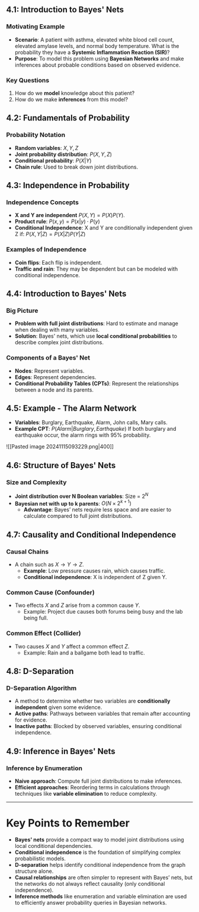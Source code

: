 ## 4.1: Introduction to Bayes' Nets
### Motivating Example
- **Scenario**: A patient with asthma, elevated white blood cell count, elevated amylase levels, and normal body temperature. What is the probability they have a **Systemic Inflammation Reaction (SIR)**?
- **Purpose**: To model this problem using **Bayesian Networks** and make inferences about probable conditions based on observed evidence.

### Key Questions
1. How do we **model** knowledge about this patient?
2. How do we make **inferences** from this model?

## 4.2: Fundamentals of Probability
### Probability Notation
- **Random variables**: $X, Y, Z$
- **Joint probability distribution**: $P(X, Y, Z)$
- **Conditional probability**: $P(X|Y)$
- **Chain rule**: Used to break down joint distributions.

## 4.3: Independence in Probability
### Independence Concepts
- **X and Y are independent** $P(X, Y) = P(X)P(Y)$.
- **Product rule**: $P(x,y)=P(x|y)\cdot P(y)$
- **Conditional Independence**: X and Y are conditionally independent given Z if:
  $P(X, Y|Z) = P(X|Z)P(Y|Z)$
### Examples of Independence
- **Coin flips**: Each flip is independent.
- **Traffic and rain**: They may be dependent but can be modeled with conditional independence.

## 4.4: Introduction to Bayes' Nets
### Big Picture
- **Problem with full joint distributions**: Hard to estimate and manage when dealing with many variables.
- **Solution**: Bayes' nets, which use **local conditional probabilities** to describe complex joint distributions.
### Components of a Bayes' Net
- **Nodes**: Represent variables.
- **Edges**: Represent dependencies.
- **Conditional Probability Tables (CPTs)**: Represent the relationships between a node and its parents.

## 4.5: Example - The Alarm Network
- **Variables**: Burglary, Earthquake, Alarm, John calls, Mary calls.
- **Example CPT**:
  $P(Alarm|Burglary, Earthquake)$
  If both burglary and earthquake occur, the alarm rings with 95% probability.
  
![[Pasted image 20241115093229.png|400]]
## 4.6: Structure of Bayes' Nets
### Size and Complexity
- **Joint distribution over N Boolean variables**: Size = $2^N$
- **Bayesian net with up to k parents**: $O(N \times 2^{k+1})$
  - **Advantage**: Bayes’ nets require less space and are easier to calculate compared to full joint distributions.

## 4.7: Causality and Conditional Independence
### Causal Chains
- A chain such as $X \rightarrow Y \rightarrow Z$.
  - **Example**: Low pressure causes rain, which causes traffic.
  - **Conditional independence**: X is independent of Z given Y.

### Common Cause (Confounder)
- Two effects $X$ and $Z$ arise from a common cause $Y$.
  - Example: Project due causes both forums being busy and the lab being full.

### Common Effect (Collider)
- Two causes $X$ and $Y$ affect a common effect $Z$.
  - Example: Rain and a ballgame both lead to traffic.

## 4.8: D-Separation
### D-Separation Algorithm
- A method to determine whether two variables are **conditionally independent** given some evidence.
- **Active paths**: Pathways between variables that remain after accounting for evidence.
- **Inactive paths**: Blocked by observed variables, ensuring conditional independence.

## 4.9: Inference in Bayes' Nets
### Inference by Enumeration
- **Naive approach**: Compute full joint distributions to make inferences.
- **Efficient approaches**: Reordering terms in calculations through techniques like **variable elimination** to reduce complexity.

---

# Key Points to Remember

- **Bayes' nets** provide a compact way to model joint distributions using local conditional dependencies.
- **Conditional independence** is the foundation of simplifying complex probabilistic models.
- **D-separation** helps identify conditional independence from the graph structure alone.
- **Causal relationships** are often simpler to represent with Bayes’ nets, but the networks do not always reflect causality (only conditional independence).
- **Inference methods** like enumeration and variable elimination are used to efficiently answer probability queries in Bayesian networks.